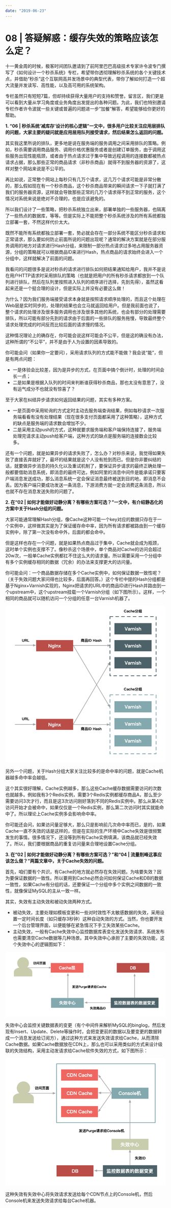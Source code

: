 ```yaml
---
date: "2019-06-23"
---  
```

      
# 08 | 答疑解惑：缓存失效的策略应该怎么定？
十一黄金周的时候，极客时间团队邀请到了前阿里巴巴高级技术专家许令波专门撰写了《如何设计一个秒杀系统》专栏，希望带你透彻理解秒杀系统的各个关键技术点，并借助“秒杀”这个互联网高并发场景中的典型代表，带你了解如何打造一个超大流量并发读写、高性能，以及高可用的系统架构。

专栏虽然只有短短7篇，但却持续获得大量用户的支持和赞誉。留言区，我们更是可以看到大量从学习角度或业务角度出发提出的各种问题。为此，我们也特别邀请专栏作者许令波就一些关键或普遍的问题进一步“加餐”解答，希望能够给你更好的帮助。

**1\. “06 | 秒杀系统‘减库存’设计的核心逻辑”一文中，很多用户比较关注应用层排队的问题，大家主要的疑问就是应用层用队列接受请求，然后结果怎么返回的问题。**

其实我这里所说的排队，更多地是说在服务端的服务调用之间采用排队的策略。例如，秒杀需要调用商品服务、调用价格优惠服务或者是创建订单服务，由于调用这些服务出现性能瓶颈，或者由于热点请求过于集中导致远程调用的连接数都被热点请求占据，那么那些正常的商品请求（非秒杀商品）就得不到服务器的资源了，这样对整个网站来说是不公平的。

再比如说，正常整个网站上每秒只有几万个请求，这几万个请求可能是非常分散的，那么假如现在有一个秒杀商品，这个秒杀商品带来的瞬间请求一下子就打满了我们的服务器资源，这样就会导致那些正常的几万个请求得不到正常的服务，这个情况对系统来说是绝对不合理的，也是应该避免的。

<!-- [[[read_end]]] -->

所以我们设计了一些策略，把秒杀系统独立出来，部署单独的一些服务器，也隔离了一些热点的数据库，等等。但是实际上不能把整个秒杀系统涉及的所有系统都独立部署一套，不然这样代价太大。

既然不能所有系统都独立部署一套，势必就会存在一部分系统不能区分秒杀请求和正常请求，那么要如何防止前面所说的问题出现呢？通常的解决方案就是在部分服务调用的地方对请求进行Hash分组，来限制一部分热点请求过多地占用服务器资源，分组的策略就可以根据商品ID来进行Hash，热点商品的请求始终会进入一个分组中，这样就解决了前面的问题。

我看问的问题很多是说对秒杀的请求进行排队如何把结果通知给用户，我并不是说在用户HTTP请求时采用排队的策略（也就是把用户的所有秒杀请求都放到一个队列进行排队，然后在队列里按照进入队列的顺序进行选择，先到先得），虽然这看起来还是一个挺合理的设计，但是实际上并没有必要这么做！

为什么？因为我们服务端接受请求本身就是按照请求顺序处理的，而且这个处理在Web层是实时同步的，处理的结果也会立马就返回给用户。但是我前面也说了，整个请求的处理涉及很多服务调用也涉及很多其他的系统，也会有部分的处理需要排队，所以可能有部分先到的请求由于后面的一些排队的服务拖慢，导致最终整个请求处理完成的时间反而比较后面的请求慢的情况。

这种情况理论上的确存在，你可能会说这样可能会不公平，但是这的确没有办法，这种所谓的“不公平”，并不是由于人为设置的因素导致的。

你可能会问（如果你一定要问），采用请求队列的方式能不能做？我会说“能”，但是有两点问题：

* 一是体验会比较差，因为是异步的方式，在页面中搞个倒计时，处理的时间会长一点；
* 二是如果是根据入队列的时间来判断谁获得秒杀商品，那也太没有意思了，没有运气成分不也就没有惊喜了？

至于大家在纠结异步请求如何返回结果的问题，其实有多种方案。

* 一是页面中采用轮询的方式定时主动去服务端查询结果，例如每秒请求一次服务端看看有没有处理结果（现在很多支付页面都采用了这种策略），这种方式的缺点是服务端的请求数会增加不少。
* 二是采用主动push的方式，这种就要求服务端和客户端保持连接了，服务端处理完请求主动push给客户端，这种方式的缺点是服务端的连接数会比较多。

还有一个问题，就是如果异步的请求失败了，怎么办？对秒杀来说，我觉得如果失败了直接丢弃就好了，最坏的结果就是这个人没有抢到而已。但是你非要纠结的话，就要做异步消息的持久化以及重试机制了，要保证异步请求的最终正确处理一般都要借助消息系统，即消息的最终可达，例如阿里的消息中间件是能承诺只要客户端消息发送成功，那么消息系统一定会保证消息最终被送到目的地，即消息不会丢。因为客户端只要成功发送一条消息，下游消费方就一定会消费这条消息，所以也就不存在消息发送失败的问题了。

**2\. 在“02 | 如何才能做好动静分离？有哪些方案可选？”一文中，有介绍静态化的方案中关于Hash分组的问题。**

大家可能通常理解Hash分组，像Cache这种可能一个key对应的数据只存在于一个实例中，这样做其实是为了保证缓存命中率，因为所有请求都被路由到一个缓存实例中，除了第一次没有命中外，后面的都会命中。

但是这样也存在一个问题，就是如果热点商品过于集中，Cache就会成为瓶颈，这时单个实例也支撑不了。像秒杀这个场景中，单个商品对Cache的访问会超过20w次，一般单Cache实例都扛不住这么大的请求量。所以需要采用一个分组中有多个实例缓存相同的数据（冗余）的办法来支撑更大的访问量。

你可能会问：一个商品数据存储在多个Cache实例中，如何保证数据一致性呢？（关于失效问题大家问得也比较多，后面再回答。）这个专栏中提的Hash分组都是基于Nginx+Varnish实现的，Nginx把请求的URL中的商品ID进行Hash并路由到一个upstream中，这个upstream挂载一个Varnish分组（如下图所示）。这样，一个相同的商品就可以随机访问一个分组的任意一台Varnish机器了。

![](./httpsstatic001geekbangorgresourceimage76db76b3292f992697fe117852c3159c9fdb.jpg)

另外一个问题，关于Hash分组大家关注比较多的是命中率的问题，就是Cache机器越多命中率会越低。

这个其实很好理解，Cache实例越多，那么这些Cache缓存数据需要访问的次数也就越多。例如我有3个Redis实例，需要3个Redis实例都缓存商品A，那么至少需要访问3次才行，而且是这3次访问刚好落到不同的Redis实例中。那么从第4次访问开始才会被命中，如果仅仅是一个Redis实例，那么第二次访问时其实就能命中了。所以理论上Cache实例多会影响命中率。

你可能还会问，如果访问量足够大，那么只是影响前几次命中率而已，是的，如果Cache一直不失效的话是这样的，但是在实际的生产环境中Cache失效是很频繁发生的事情。很多情况下，还没等到所有Cache实例填满，该商品就已经失效了。所以，我们要根据商品的重复访问量来合理地设置Cache分组。

**3\. 在“02 | 如何才能做好动静分离？有哪些方案可选？”和“04 | 流量削峰这事应该怎么做？”两篇文章中，关于Cache失效的问题。**

首先，咱们要有个共识，有Cache的地方就必然存在失效问题。为啥要失效？因为要保证数据的一致性。所以要用到Cache必然会问如何保证Cache和DB的数据一致性，如果Cache有分组的话，还要保证一个分组中多个实例之间数据的一致性，就像保证MySQL的主从一致一样。

其实，失效有主动失效和被动失效两种方式。

* 被动失效，主要处理如模板变更和一些对时效性不太敏感数据的失效，采用设置一定时间长度（如只缓存3秒钟）这种自动失效的方式。当然，你也要开发一个后台管理界面，以便能够在紧急情况下手工失效某些Cache。
* 主动失效，一般有Cache失效中心监控数据库表变化发送失效请求、系统发布也需要清空Cache数据等几种场景。其中失效中心承担了主要的失效功能，这个失效中心的逻辑图如下：

![](./httpsstatic001geekbangorgresourceimage7e547e9b45adfc8b31616d9c675415bfdd54.jpg)

失效中心会监控关键数据表的变更（有个中间件来解析MySQL的binglog，然后发现有Insert、Update、Delete等操作时，会把变更前的数据以及要变更的数据转成一个消息发送给订阅方），通过这种方式来发送失效请求给Cache，从而清除Cache数据。如果Cache数据放在CDN上，那么也可以采用类似的方式来设计级联的失效结构，采用主动发请求给Cache软件失效的方式，如下图所示：

![](./httpsstatic001geekbangorgresourceimage4b714bdba84115a2386409fee083e96f8671.jpg)

这种失效有失效中心将失效请求发送给每个CDN节点上的Console机，然后Console机来发送失效请求给每台Cache机器。